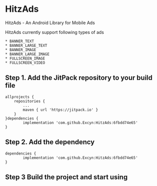 # HitzAds
HitzAds - An Android Library for Mobile Ads

HitzAds currently support following types of ads

    * BANNER_TEXT
    * BANNER_LARGE_TEXT
    * BANNER_IMAGE
    * BANNER_LARGE_IMAGE
    * FULLSCREEN_IMAGE
    * FULLSCREEN_VIDEO

## Step 1. Add the JitPack repository to your build file

	allprojects {
		repositories {
			...
			maven { url 'https://jitpack.io' }
		}
	}dependencies {
	        implementation 'com.github.Excyn:HitzAds:6fbdd74e65'
	}
  
## Step 2. Add the dependency

	dependencies {
	        implementation 'com.github.Excyn:HitzAds:6fbdd74e65'
	}

## Step 3 Build the project and start using

